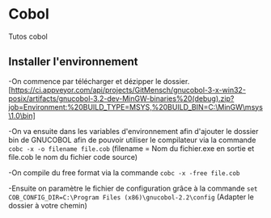 # Cobol

Tutos cobol

## Installer l'environnement

-On commence par télécharger et dézipper le dossier. [https://ci.appveyor.com/api/projects/GitMensch/gnucobol-3-x-win32-posix/artifacts/gnucobol-3.2-dev-MinGW-binaries%20(debug).zip?job=Environment:%20BUILD_TYPE=MSYS,%20BUILD_BIN=C:\MinGW\msys\1.0\bin]

-On va ensuite dans les variables d'environnement afin d'ajouter le dossier bin de GNUCOBOL afin de pouvoir utiliser le compilateur via la commande `cobc -x -o filename file.cob` (filename = Nom du fichier.exe en sortie et file.cob le nom du fichier code source) 

-On compile du free format via la commande `cobc -x -free file.cob`

-Ensuite on paramètre le fichier de configuration grâce à la commande `set COB_CONFIG_DIR=C:\Program Files (x86)\gnucobol-2.2\config` (Adapter le dossier à votre chemin)